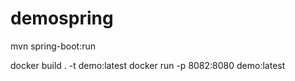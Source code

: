 # demospring

mvn spring-boot:run

docker build . -t demo:latest
docker run -p 8082:8080 demo:latest